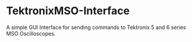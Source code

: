 # TektronixMSO-Interface
A simple GUI Interface for sending commands to Tektronix 5 and 6 series MSO Oscilloscopes. 
